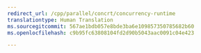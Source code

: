 ```yaml
---
redirect_url: /cpp/parallel/concrt/concurrency-runtime
translationtype: Human Translation
ms.sourcegitcommit: 567ae1bdb057e8bde3ba6e109857350785682b60
ms.openlocfilehash: c9b95fc63808104fd2d90b5043aac0091c04e423

---
```




<!--HONumber=Jan17_HO1-->


